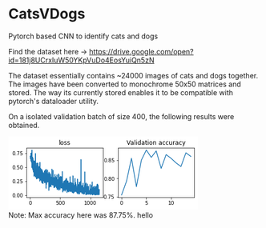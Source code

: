 # CatsVDogs
Pytorch based CNN to identify cats and dogs


Find the dataset here -> https://drive.google.com/open?id=181j8UCrxIuW50YKpVuDo4EosYuiQn5zN

The dataset essentially contains ~24000 images of cats and dogs together. 
The images have been converted to monochrome 50x50 matrices and stored. The way its currently stored enables it to be compatible with pytorch's dataloader utility.

On a isolated validation batch of size 400, the following results were obtained.

![error and accuracy per epoch](images/analytics.png)\
Note: Max accuracy here was 87.75%. 
hello
